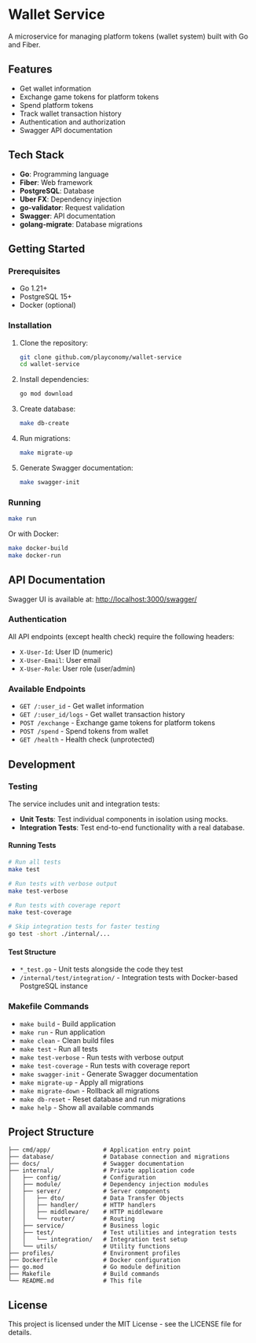 # Wallet Service

A microservice for managing platform tokens (wallet system) built with Go and Fiber.

## Features

- Get wallet information
- Exchange game tokens for platform tokens
- Spend platform tokens
- Track wallet transaction history
- Authentication and authorization
- Swagger API documentation

## Tech Stack

- **Go**: Programming language
- **Fiber**: Web framework
- **PostgreSQL**: Database
- **Uber FX**: Dependency injection
- **go-validator**: Request validation
- **Swagger**: API documentation
- **golang-migrate**: Database migrations

## Getting Started

### Prerequisites

- Go 1.21+
- PostgreSQL 15+
- Docker (optional)

### Installation

1. Clone the repository:
   ```bash
   git clone github.com/playconomy/wallet-service
   cd wallet-service
   ```

2. Install dependencies:
   ```bash
   go mod download
   ```

3. Create database:
   ```bash
   make db-create
   ```

4. Run migrations:
   ```bash
   make migrate-up
   ```

5. Generate Swagger documentation:
   ```bash
   make swagger-init
   ```

### Running

```bash
make run
```

Or with Docker:

```bash
make docker-build
make docker-run
```

## API Documentation

Swagger UI is available at: [http://localhost:3000/swagger/](http://localhost:3000/swagger/)

### Authentication

All API endpoints (except health check) require the following headers:

- `X-User-Id`: User ID (numeric)
- `X-User-Email`: User email
- `X-User-Role`: User role (user/admin)

### Available Endpoints

- `GET /:user_id` - Get wallet information
- `GET /:user_id/logs` - Get wallet transaction history
- `POST /exchange` - Exchange game tokens for platform tokens
- `POST /spend` - Spend tokens from wallet
- `GET /health` - Health check (unprotected)

## Development

### Testing

The service includes unit and integration tests:

- **Unit Tests**: Test individual components in isolation using mocks.
- **Integration Tests**: Test end-to-end functionality with a real database.

#### Running Tests

```bash
# Run all tests
make test

# Run tests with verbose output
make test-verbose

# Run tests with coverage report
make test-coverage

# Skip integration tests for faster testing
go test -short ./internal/...
```

#### Test Structure

- `*_test.go` - Unit tests alongside the code they test
- `/internal/test/integration/` - Integration tests with Docker-based PostgreSQL instance

### Makefile Commands

- `make build` - Build application
- `make run` - Run application
- `make clean` - Clean build files
- `make test` - Run all tests
- `make test-verbose` - Run tests with verbose output
- `make test-coverage` - Run tests with coverage report
- `make swagger-init` - Generate Swagger documentation
- `make migrate-up` - Apply all migrations
- `make migrate-down` - Rollback all migrations
- `make db-reset` - Reset database and run migrations
- `make help` - Show all available commands

## Project Structure

```
├── cmd/app/               # Application entry point
├── database/              # Database connection and migrations
├── docs/                  # Swagger documentation
├── internal/              # Private application code
│   ├── config/            # Configuration
│   ├── module/            # Dependency injection modules
│   ├── server/            # Server components
│   │   ├── dto/           # Data Transfer Objects
│   │   ├── handler/       # HTTP handlers
│   │   ├── middleware/    # HTTP middleware
│   │   └── router/        # Routing
│   ├── service/           # Business logic
│   ├── test/              # Test utilities and integration tests
│   │   └── integration/   # Integration test setup
│   └── utils/             # Utility functions
├── profiles/              # Environment profiles
├── Dockerfile             # Docker configuration
├── go.mod                 # Go module definition
├── Makefile               # Build commands
└── README.md              # This file
```

## License

This project is licensed under the MIT License - see the LICENSE file for details.